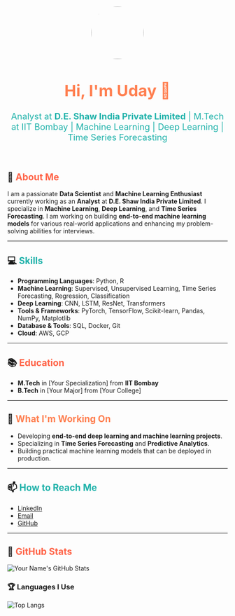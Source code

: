 <!-- Profile Header with background and style -->
<div align="center">
  <img src="https://avatars.githubusercontent.com/u/your-avatar-id" width="120px" style="border-radius: 50%;" />
  <h1 style="font-size: 36px; color: #ff7f50;">Hi, I'm Uday 👋</h1>
  <p style="font-size: 20px; color: #20b2aa;">Analyst at <b>D.E. Shaw India Private Limited</b> | M.Tech at IIT Bombay | Machine Learning | Deep Learning | Time Series Forecasting</p>
</div>

<br/>

## 🚀 <span style="color: #ff6347;">About Me</span>
I am a passionate **Data Scientist** and **Machine Learning Enthusiast** currently working as an **Analyst** at **D.E. Shaw India Private Limited**. I specialize in **Machine Learning**, **Deep Learning**, and **Time Series Forecasting**. I am working on building **end-to-end machine learning models** for various real-world applications and enhancing my problem-solving abilities for interviews.

---

## 💻 <span style="color: #20b2aa;">Skills</span> 
- **Programming Languages**: Python, R
- **Machine Learning**: Supervised, Unsupervised Learning, Time Series Forecasting, Regression, Classification
- **Deep Learning**: CNN, LSTM, ResNet, Transformers
- **Tools & Frameworks**: PyTorch, TensorFlow, Scikit-learn, Pandas, NumPy, Matplotlib
- **Database & Tools**: SQL, Docker, Git
- **Cloud**: AWS, GCP

---

## 📚 <span style="color: #ff6347;">Education</span>
- **M.Tech** in [Your Specialization] from **IIT Bombay**
- **B.Tech** in [Your Major] from [Your College]

---

## 🚀 <span style="color: #ff7f50;">What I'm Working On</span>
- Developing **end-to-end deep learning and machine learning projects**.
- Specializing in **Time Series Forecasting** and **Predictive Analytics**.
- Building practical machine learning models that can be deployed in production.

---

## 📫 <span style="color: #20b2aa;">How to Reach Me</span>
- [LinkedIn](https://www.linkedin.com/in/your-profile)
- [Email](mailto:your-email@example.com)
- [GitHub](https://github.com/your-username)

---

## 🎯 <span style="color: #ff6347;">GitHub Stats</span>
![Your Name's GitHub Stats](https://github-readme-stats.vercel.app/api?username=your-username&show_icons=true&hide_title=true&hide=prs&count_private=true&theme=radical)

<!-- Show off your languages -->
### 🏆 Languages I Use
![Top Langs](https://github-readme-stats.vercel.app/api/top-langs/?username=your-username&langs_count=8&layout=compact&theme=radical)
